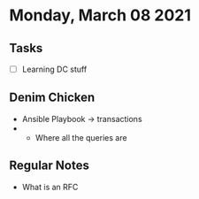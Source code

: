 # Monday, March 08 2021

## Tasks
- [ ] Learning DC stuff
## Denim Chicken
* Ansible Playbook -> transactions
* * Where all the queries are


## Regular Notes
* What is an RFC